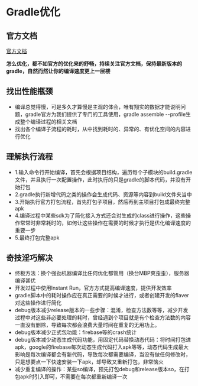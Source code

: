 # Gradle优化

## 官方文档

[官方文档](https://developer.android.com/studio/build/optimize-your-build?hl=zh-cn)

**怎么优化，都不如官方的优化来的舒畅，持续关注官方文档，保持最新版本的gradle，自然而然让你的编译速度更上一层楼**

## 找出性能瓶颈

* 编译总觉得慢，可是多久才算慢是主观的体会，唯有翔实的数据才能说明问题，gradle官方为我们提供了专门的工具使用，gradle assemble --profile生成整个编译过程的相关文档
* 找出各个编译子流程的耗时，从中找到耗时的、异常的、有优化空间的内容进行优化

## 理解执行流程

* 1.输入命令行开始编译，首先会根据项目结构，遍历每个子模块的build.gradle文件，并且执行一次配置操作，此时执行的只是gradle的脚本代码，并没有开始打包
* 2.gradle执行新增代码之类的操作会生成代码、资源等内容到build文件夹当中
* 3.开始执行官方打包流程，首先打包子项目，然后再到主项目打包成最终完整apk
* 4.编译过程中某些sdk为了简化接入方式还会对生成的class进行操作，这些操作常常时非常耗时的，如何让这些操作在需要的时候才执行是优化编译速度的重要一步
* 5.最终打包完整apk

## 奇技淫巧解决

* 终极方法：换个强劲机器编译比任何优化都管用（换台MBP爽歪歪），服务器编译甚优
* 开发过程中使用Instant Run，官方方式提高编译速度，提供开发效率
* gradle脚本中的耗时操作应在真正需要的时候才进行，或者创建开发的flaver对这些操作进行简化
* debug版本减少release版本的一些步骤：混淆，检查方法数等等，减少开发过程中对这些非必要处理的耗时，曾经遇到个项目就是有个检查方法数的内容一直没有删除，导致每次都会浪费大量时间在重复的无用功上。
* debug版本减少正式包功能：firebase等的crash统计
* debug版本减少动态生成代码功能，用固定代码替换动态代码：将时间打包进apk，google的firebase每次动态生成代码打入apk等等，动态代码生成最大影响是每次编译都会有新代码，导致每次都需要编译，当没有做任何修改时，只是想要点一下快速安装一下apk，却导致又重新打包，非常恼火
* 减少重复编译的操作：某些so编译，预先打包debug和release版本so，在打包apk时引入即可，不需要在每次都重新编译一次
